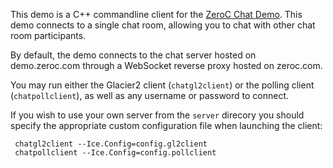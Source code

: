This demo is a C++ commandline client for the
[ZeroC Chat Demo](https://doc.zeroc.com/display/Doc/Chat+Demo).
This demo connects to a single chat room, allowing you to chat with other chat
room participants.

By default, the demo connects to the chat server hosted on demo.zeroc.com through
a WebSocket reverse proxy hosted on zeroc.com.

You may run either the Glacier2 client (`chatgl2client`) or the polling client
(`chatpollclient`), as well as any username or password to connect.

If you wish to use your own server from the `server` direcory you should specify
the appropriate custom configuration file when launching the client:

     chatgl2client --Ice.Config=config.gl2client
     chatpollclient --Ice.Config=config.pollclient

